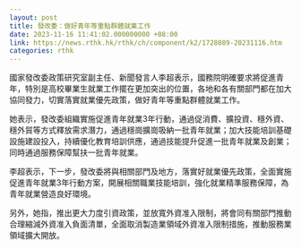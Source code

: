 ```yaml
---
layout: post
title: 發改委：做好青年等重點群體就業工作
date: 2023-11-16 11:41:02.000000000 +08:00
link: https://news.rthk.hk/rthk/ch/component/k2/1728089-20231116.htm
categories: rthk
---
```


國家發改委政策研究室副主任、新聞發言人李超表示，國務院明確要求將促進青年，特別是高校畢業生就業工作擺在更加突出的位置，各地和各有關部門都在加大協同發力，切實落實就業優先政策，做好青年等重點群體就業工作。

她表示，發改委組織實施促進青年就業3年行動，通過促消費、擴投資、穩外資、穩外貿等方式釋放需求潛力，通過穩崗擴崗吸納一批青年就業；加大技能培訓基礎設施建設投入，持續優化教育培訓供應，通過技能提升促進一批青年就業及創業；同時通過服務保障幫扶一批青年就業。

李超表示，下一步，發改委將與相關部門及地方，落實好就業優先政策，全面實施促進青年就業3年行動方案，開展相關職業技能培訓，強化就業精準服務保障，為青年就業營造良好環境。

另外，她指，推出更大力度引資政策，並放寬外資准入限制，將會同有關部門推動合理縮減外資准入負面清單，全面取消製造業領域外資准入限制措施，推動服務業領域擴大開放。
